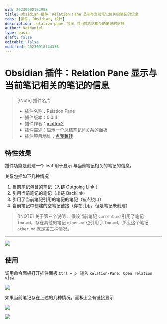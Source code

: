 ```yaml
---
uid: 20230902162908
title: Obsidian 插件：Relation Pane 显示与当前笔记相关的笔记的信息
tags: [插件, Obsidian, 统计]
description: relation-pane：显示 与当前笔记相关的笔记的信息
author: Nathaniel
type: basic
draft: false
editable: false
modified: 20230918144336
---
```


# Obsidian 插件：Relation Pane 显示与当前笔记相关的笔记的信息

> [!Note] 插件名片
> - 插件名称：Relation Pane
> - 插件版本：0.0.4
> - 插件作者：[mottox2](https://mottox2.com/)
> - 插件描述：显示一个总结笔记间关系的面板
> - 插件项目地址：[点我跳转](https://github.com/mottox2/obsidian-relation-pane)

## 特性效果

插件功能是创建一个 leaf 用于显示 与当前笔记相关的笔记的信息。

关系包括如下几种情况

1. 当前笔记包含的笔记（入链 Outgoing Link ）
2. 引用当前笔记的笔记（出链 Backlink）
3. 引用了当前笔记引用的笔记的笔记（有点绕口）
4. 当前笔记中创建的空笔记链接（存在引用，但是笔记未创建）

 > [!NOTE] 关于第三个说明：
 > 假设当前笔记 `current.md` 引用了笔记 `foo.md`，存在其他的笔记 `other.md` 也引用了 `foo.md`，那么这个笔记 `other.md` 就是第三种情况。

****

![](https://cdn.pkmer.cn/images/202309140021213.png!pkmer)

## 使用

调用命令面板打开插件面板 `Ctrl + p ` 输入 `Relation-Pane: Open relation view`

![](https://cdn.pkmer.cn/images/202309140021212.png!pkmer)

如果当前笔记存在上述的几种情况，面板上会有链接显示

![](https://cdn.pkmer.cn/images/202309140022846.png!pkmer)

![](https://cdn.pkmer.cn/images/202309140022456.png!pkmer)
